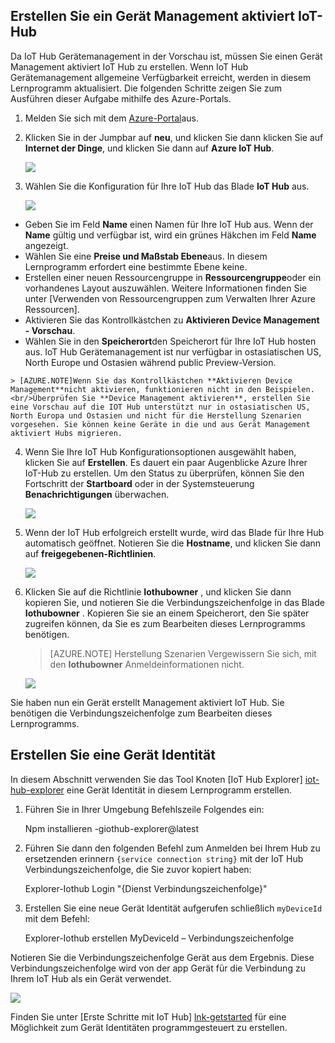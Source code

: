 ## <a name="create-a-device-management-enabled-iot-hub"></a>Erstellen Sie ein Gerät Management aktiviert IoT-Hub

Da IoT Hub Gerätemanagement in der Vorschau ist, müssen Sie einen Gerät Management aktiviert IoT Hub zu erstellen. Wenn IoT Hub Gerätemanagement allgemeine Verfügbarkeit erreicht, werden in diesem Lernprogramm aktualisiert. Die folgenden Schritte zeigen Sie zum Ausführen dieser Aufgabe mithilfe des Azure-Portals.

1.  Melden Sie sich mit dem [Azure-Portal]aus.
2.  Klicken Sie in der Jumpbar auf **neu**, und klicken Sie dann klicken Sie auf **Internet der Dinge**, und klicken Sie dann auf **Azure IoT Hub**.

    ![][img-new-hub]

3.  Wählen Sie die Konfiguration für Ihre IoT Hub das Blade **IoT Hub** aus.

    ![][img-configure-hub]

  -   Geben Sie im Feld **Name** einen Namen für Ihre IoT Hub aus. Wenn der **Name** gültig und verfügbar ist, wird ein grünes Häkchen im Feld **Name** angezeigt.
  -   Wählen Sie eine **Preise und Maßstab Ebene**aus. In diesem Lernprogramm erfordert eine bestimmte Ebene keine.
  -   Erstellen einer neuen Ressourcengruppe in **Ressourcengruppe**oder ein vorhandenes Layout auszuwählen. Weitere Informationen finden Sie unter [Verwenden von Ressourcengruppen zum Verwalten Ihrer Azure Ressourcen].
  -   Aktivieren Sie das Kontrollkästchen zu **Aktivieren Device Management - Vorschau**.
  -   Wählen Sie in den **Speicherort**den Speicherort für Ihre IoT Hub hosten aus. IoT Hub Gerätemanagement ist nur verfügbar in ostasiatischen US, North Europe und Ostasien während public Preview-Version.

    > [AZURE.NOTE]Wenn Sie das Kontrollkästchen **Aktivieren Device Management**nicht aktivieren, funktionieren nicht in den Beispielen.<br/>Überprüfen Sie **Device Management aktivieren**, erstellen Sie eine Vorschau auf die IOT Hub unterstützt nur in ostasiatischen US, North Europa und Ostasien und nicht für die Herstellung Szenarien vorgesehen. Sie können keine Geräte in die und aus Gerät Management aktiviert Hubs migrieren.

4.  Wenn Sie Ihre IoT Hub Konfigurationsoptionen ausgewählt haben, klicken Sie auf **Erstellen**. Es dauert ein paar Augenblicke Azure Ihrer IoT-Hub zu erstellen. Um den Status zu überprüfen, können Sie den Fortschritt der **Startboard** oder in der Systemsteuerung **Benachrichtigungen** überwachen.

    ![][img-monitor]

5.  Wenn der IoT Hub erfolgreich erstellt wurde, wird das Blade für Ihre Hub automatisch geöffnet. Notieren Sie die **Hostname**, und klicken Sie dann auf **freigegebenen-Richtlinien**.

    ![][img-keys]

6.  Klicken Sie auf die Richtlinie **Iothubowner** , und klicken Sie dann kopieren Sie, und notieren Sie die Verbindungszeichenfolge in das Blade **Iothubowner** . Kopieren Sie sie an einem Speicherort, den Sie später zugreifen können, da Sie es zum Bearbeiten dieses Lernprogramms benötigen.

    > [AZURE.NOTE] Herstellung Szenarien Vergewissern Sie sich, mit den **Iothubowner** Anmeldeinformationen nicht.

    ![][img-connection]

Sie haben nun ein Gerät erstellt Management aktiviert IoT Hub. Sie benötigen die Verbindungszeichenfolge zum Bearbeiten dieses Lernprogramms.

## <a name="create-a-device-identity"></a>Erstellen Sie eine Gerät Identität

In diesem Abschnitt verwenden Sie das Tool Knoten [IoT Hub Explorer] [ iot-hub-explorer] eine Gerät Identität in diesem Lernprogramm erstellen.

1. Führen Sie in Ihrer Umgebung Befehlszeile Folgendes ein:

    Npm installieren -giothub-explorer@latest

2. Führen Sie dann den folgenden Befehl zum Anmelden bei Ihrem Hub zu ersetzenden erinnern `{service connection string}` mit der IoT Hub Verbindungszeichenfolge, die Sie zuvor kopiert haben:

    Explorer-Iothub Login "{Dienst Verbindungszeichenfolge}"

3. Erstellen Sie eine neue Gerät Identität aufgerufen schließlich `myDeviceId` mit dem Befehl:

    Explorer-Iothub erstellen MyDeviceId – Verbindungszeichenfolge

Notieren Sie die Verbindungszeichenfolge Gerät aus dem Ergebnis. Diese Verbindungszeichenfolge wird von der app Gerät für die Verbindung zu Ihrem IoT Hub als ein Gerät verwendet.

![][img-identity]

Finden Sie unter [Erste Schritte mit IoT Hub] [ lnk-getstarted] für eine Möglichkeit zum Gerät Identitäten programmgesteuert zu erstellen.

<!-- images and links -->
[img-new-hub]: media/iot-hub-get-started-create-hub-pp/image1.png
[img-configure-hub]: media/iot-hub-get-started-create-hub-pp/image2.png
[img-monitor]: media/iot-hub-get-started-create-hub-pp/image3.png
[img-keys]: media/iot-hub-get-started-create-hub-pp/image4.png
[img-connection]: media/iot-hub-get-started-create-hub-pp/image5.png
[img-identity]: media/iot-hub-get-started-create-hub-pp/devidentity.png

[Azure-portal]: https://portal.azure.com/
[iot-hub-explorer]: https://github.com/Azure/azure-iot-sdks/tree/master/tools/iothub-explorer

[lnk-getstarted]: ../articles/iot-hub/iot-hub-csharp-csharp-getstarted.md
[Ressource Entwurfsphase Azure Ressourcen verwalten]: ../articles/azure-portal/resource-group-portal.md
